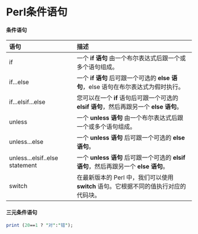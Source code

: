 # Perl条件语句

#### 条件语句

| 语句                           | 描述                                                         |
| :----------------------------- | :----------------------------------------------------------- |
| if                             | 一个 **if 语句** 由一个布尔表达式后跟一个或多个语句组成。    |
| if...else                      | 一个 **if 语句** 后可跟一个可选的 **else 语句**，else 语句在布尔表达式为假时执行。 |
| if...elsif...else              | 您可以在一个 **if** 语句后可跟一个可选的 **elsif 语句**，然后再跟另一个 **else 语句**。 |
| unless                         | 一个 **unless 语句** 由一个布尔表达式后跟一个或多个语句组成。 |
| unless...else                  | 一个 **unless 语句** 后可跟一个可选的 **else 语句**。        |
| unless...elsif..else statement | 一个 **unless 语句** 后可跟一个可选的 **elsif 语句**，然后再跟另一个 **else 语句**。 |
| switch                         | 在最新版本的 Perl 中，我们可以使用 **switch** 语句。它根据不同的值执行对应的代码块。 |

#### 三元条件语句

```perl
print (20==1 ? "对":"错");
```

